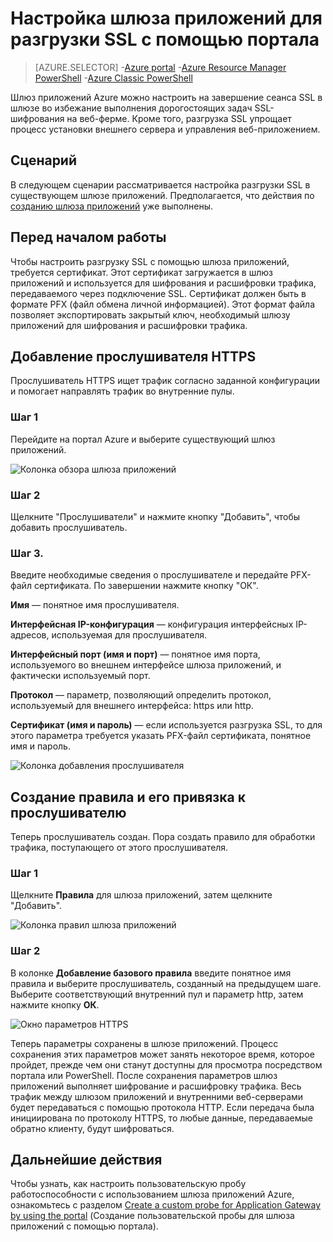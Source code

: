 <properties
   pageTitle="Настройка шлюза приложений для разгрузки SSL с помощью портала | Microsoft Azure"
   description="На этой странице приводятся инструкции по созданию шлюза приложений с разгрузкой SSL с помощью портала."
   documentationCenter="na"
   services="application-gateway"
   authors="georgewallace"
   manager="carmonm"
   editor="tysonn"/>
<tags
   ms.service="application-gateway"
   ms.devlang="na"
   ms.topic="article"
   ms.tgt_pltfrm="na"
   ms.workload="infrastructure-services"
   ms.date="09/09/2016"
   ms.author="gwallace"/>

# Настройка шлюза приложений для разгрузки SSL с помощью портала

> [AZURE.SELECTOR]
-[Azure portal](application-gateway-ssl-portal.md)
-[Azure Resource Manager PowerShell](application-gateway-ssl-arm.md)
-[Azure Classic PowerShell](application-gateway-ssl.md)

Шлюз приложений Azure можно настроить на завершение сеанса SSL в шлюзе во избежание выполнения дорогостоящих задач SSL-шифрования на веб-ферме. Кроме того, разгрузка SSL упрощает процесс установки внешнего сервера и управления веб-приложением.

## Сценарий

В следующем сценарии рассматривается настройка разгрузки SSL в существующем шлюзе приложений. Предполагается, что действия по [созданию шлюза приложений](application-gateway-create-gateway-portal.md) уже выполнены.

## Перед началом работы

Чтобы настроить разгрузку SSL с помощью шлюза приложений, требуется сертификат. Этот сертификат загружается в шлюз приложений и используется для шифрования и расшифровки трафика, передаваемого через подключение SSL. Сертификат должен быть в формате PFX (файл обмена личной информацией). Этот формат файла позволяет экспортировать закрытый ключ, необходимый шлюзу приложений для шифрования и расшифровки трафика.

## Добавление прослушивателя HTTPS

Прослушиватель HTTPS ищет трафик согласно заданной конфигурации и помогает направлять трафик во внутренние пулы.

### Шаг 1

Перейдите на портал Azure и выберите существующий шлюз приложений.

![Колонка обзора шлюза приложений][1]

### Шаг 2

Щелкните "Прослушиватели" и нажмите кнопку "Добавить", чтобы добавить прослушиватель.

### Шаг 3.

Введите необходимые сведения о прослушивателе и передайте PFX-файл сертификата. По завершении нажмите кнопку "ОК".

**Имя** — понятное имя прослушивателя.

**Интерфейсная IP-конфигурация** — конфигурация интерфейсных IP-адресов, используемая для прослушивателя.

**Интерфейсный порт (имя и порт)** — понятное имя порта, используемого во внешнем интерфейсе шлюза приложений, и фактически используемый порт.

**Протокол** — параметр, позволяющий определить протокол, используемый для внешнего интерфейса: https или http.

**Сертификат (имя и пароль)** — если используется разгрузка SSL, то для этого параметра требуется указать PFX-файл сертификата, понятное имя и пароль.

![Колонка добавления прослушивателя][2]

## Создание правила и его привязка к прослушивателю

Теперь прослушиватель создан. Пора создать правило для обработки трафика, поступающего от этого прослушивателя.

### Шаг 1

Щелкните **Правила** для шлюза приложений, затем щелкните "Добавить".

![Колонка правил шлюза приложений][3]

### Шаг 2

В колонке **Добавление базового правила** введите понятное имя правила и выберите прослушиватель, созданный на предыдущем шаге. Выберите соответствующий внутренний пул и параметр http, затем нажмите кнопку **ОК**.

![Окно параметров HTTPS][4]

Теперь параметры сохранены в шлюзе приложений. Процесс сохранения этих параметров может занять некоторое время, которое пройдет, прежде чем они станут доступны для просмотра посредством портала или PowerShell. После сохранения параметров шлюз приложений выполняет шифрование и расшифровку трафика. Весь трафик между шлюзом приложений и внутренними веб-серверами будет передаваться с помощью протокола HTTP. Если передача была инициирована по протоколу HTTPS, то любые данные, передаваемые обратно клиенту, будут шифроваться.

## Дальнейшие действия

Чтобы узнать, как настроить пользовательскую пробу работоспособности с использованием шлюза приложений Azure, ознакомьтесь с разделом [Create a custom probe for Application Gateway by using the portal](application-gateway-create-gateway-portal.md) (Создание пользовательской пробы для шлюза приложений с помощью портала).

[1]: ./media/application-gateway-ssl-portal/figure1.png
[2]: ./media/application-gateway-ssl-portal/figure2.png
[3]: ./media/application-gateway-ssl-portal/figure3.png
[4]: ./media/application-gateway-ssl-portal/figure4.png

<!---HONumber=AcomDC_0921_2016-->